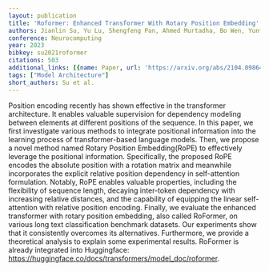 ```yaml
---
layout: publication
title: 'Roformer: Enhanced Transformer With Rotary Position Embedding'
authors: Jianlin Su, Yu Lu, Shengfeng Pan, Ahmed Murtadha, Bo Wen, Yunfeng Liu
conference: Neurocomputing
year: 2023
bibkey: su2021roformer
citations: 503
additional_links: [{name: Paper, url: 'https://arxiv.org/abs/2104.09864'}]
tags: ["Model Architecture"]
short_authors: Su et al.
---
```

Position encoding recently has shown effective in the transformer
architecture. It enables valuable supervision for dependency modeling between
elements at different positions of the sequence. In this paper, we first
investigate various methods to integrate positional information into the
learning process of transformer-based language models. Then, we propose a novel
method named Rotary Position Embedding(RoPE) to effectively leverage the
positional information. Specifically, the proposed RoPE encodes the absolute
position with a rotation matrix and meanwhile incorporates the explicit
relative position dependency in self-attention formulation. Notably, RoPE
enables valuable properties, including the flexibility of sequence length,
decaying inter-token dependency with increasing relative distances, and the
capability of equipping the linear self-attention with relative position
encoding. Finally, we evaluate the enhanced transformer with rotary position
embedding, also called RoFormer, on various long text classification benchmark
datasets. Our experiments show that it consistently overcomes its alternatives.
Furthermore, we provide a theoretical analysis to explain some experimental
results. RoFormer is already integrated into Huggingface:
https://huggingface.co/docs/transformers/model_doc/roformer.